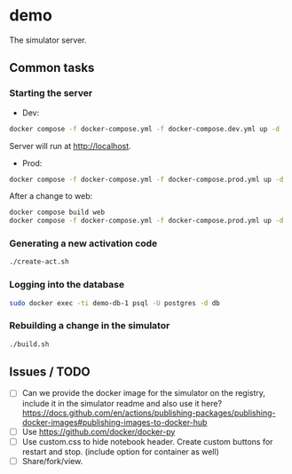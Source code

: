 # demo

The simulator server.

## Common tasks

### Starting the server

- Dev:

```sh
docker compose -f docker-compose.yml -f docker-compose.dev.yml up -d
```

Server will run at [http://localhost](http://localhost).

- Prod:

```sh
docker compose -f docker-compose.yml -f docker-compose.prod.yml up -d
```

After a change to web:

```sh
docker compose build web
docker compose -f docker-compose.yml -f docker-compose.prod.yml up -d
```

### Generating a new activation code

```sh
./create-act.sh
```

### Logging into the database

```sh
sudo docker exec -ti demo-db-1 psql -U postgres -d db
```

### Rebuilding a change in the simulator

```sh
./build.sh
```

## Issues / TODO

- [ ] Can we provide the docker image for the simulator on the registry, include it in the simulator
      readme and also use it here? https://docs.github.com/en/actions/publishing-packages/publishing-docker-images#publishing-images-to-docker-hub
- [ ] Use https://github.com/docker/docker-py
- [ ] Use custom.css to hide notebook header. Create custom buttons for restart and stop. (include
      option for container as well)
- [ ] Share/fork/view.
